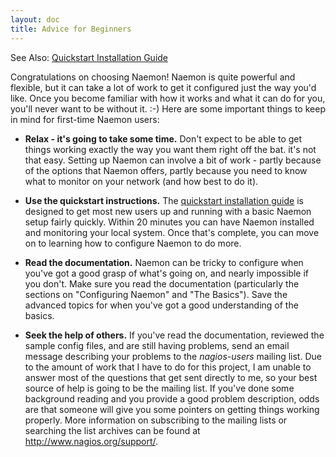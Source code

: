 ```yaml
---
layout: doc
title: Advice for Beginners
---
```



<span class="glyphicon glyphicon-arrow-right"></span> See Also: <a href="quickstart.html">Quickstart Installation Guide</a>

Congratulations on choosing Naemon!  Naemon is quite powerful and flexible, but it can take a lot of work to get it configured just the way you'd like.  Once you become familiar with how it works and what it can do for you, you'll never want to be without it. :-)  Here are some important things to keep in mind for first-time Naemon users:

* **Relax - it's going to take some time.**  Don't expect to be able to get things working exactly the way you want them right off the bat.  it's not that easy.  Setting up Naemon can involve a bit of work - partly because of the options that Naemon offers, partly because you need to know what to monitor on your network (and how best to do it).  

* **Use the quickstart instructions.**  The <a href="quickstart.html">quickstart installation guide</a> is designed to get most new users up and running with a basic Naemon setup fairly quickly.  Within 20 minutes you can have Naemon installed and monitoring your local system.  Once that's complete, you can move on to learning how to configure Naemon to do more.

* **Read the documentation.**  Naemon can be tricky to configure when you've got a good grasp of what's going on, and nearly impossible if you don't.  Make sure you read the documentation (particularly the sections on "Configuring Naemon" and "The Basics").  Save the advanced topics for when you've got a good understanding of the basics.

* **Seek the help of others.**  If you've read the documentation, reviewed the sample config files, and are still having problems, send an email message describing your problems to the *nagios-users* mailing list.  Due to the amount of work that I have to do for this project, I am unable to answer most of the questions that get sent directly to me, so your best source of help is going to be the mailing list.  If you've done some background reading and you provide a good problem description, odds are that someone will give you some pointers on getting things working properly.  More information on subscribing to the mailing lists or searching the list archives can be found at <a href="http://www.nagios.org/support/">http://www.nagios.org/support/</a>.
